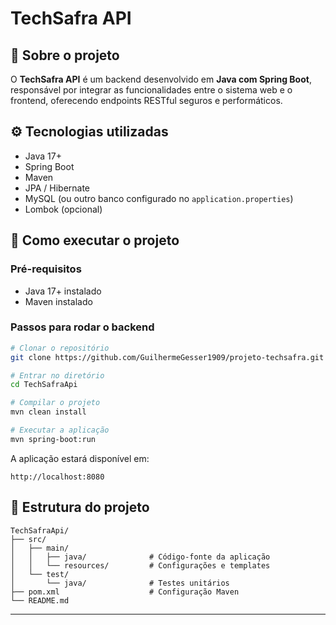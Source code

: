 # TechSafra API

## 🧩 Sobre o projeto
O **TechSafra API** é um backend desenvolvido em **Java com Spring Boot**, responsável por integrar as funcionalidades entre o sistema web e o frontend, oferecendo endpoints RESTful seguros e performáticos.

## ⚙️ Tecnologias utilizadas
- Java 17+
- Spring Boot
- Maven
- JPA / Hibernate
- MySQL (ou outro banco configurado no `application.properties`)
- Lombok (opcional)

## 🚀 Como executar o projeto
### Pré-requisitos
- Java 17+ instalado
- Maven instalado

### Passos para rodar o backend
```bash
# Clonar o repositório
git clone https://github.com/GuilhermeGesser1909/projeto-techsafra.git

# Entrar no diretório
cd TechSafraApi

# Compilar o projeto
mvn clean install

# Executar a aplicação
mvn spring-boot:run
```

A aplicação estará disponível em:
```
http://localhost:8080
```

## 📂 Estrutura do projeto
```
TechSafraApi/
├── src/
│   ├── main/
│   │   ├── java/              # Código-fonte da aplicação
│   │   └── resources/         # Configurações e templates
│   └── test/
│       └── java/              # Testes unitários
├── pom.xml                    # Configuração Maven
└── README.md
```

---

